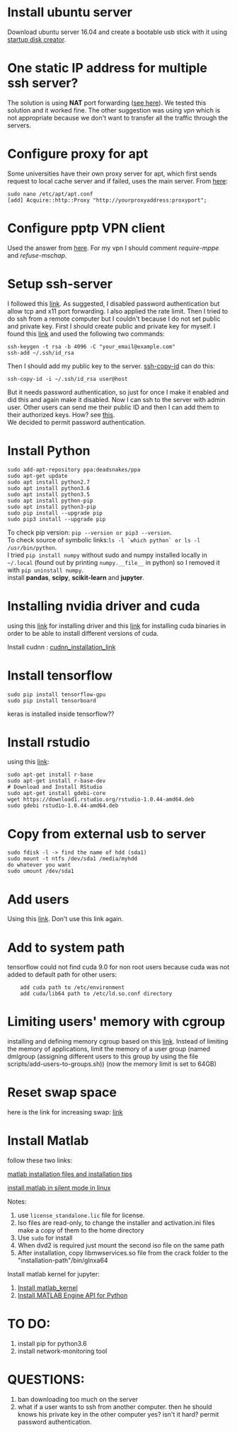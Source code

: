 # Install ubuntu server
Download ubuntu server 16.04 and create a bootable usb stick with it using [startup disk creator](https://tutorials.ubuntu.com/tutorial/tutorial-create-a-usb-stick-on-ubuntu#0).

# One static IP address for multiple ssh server?
The solution is using **NAT** port forwarding ([see here](http://cookbook.fortinet.com/one-ip-address-serving-multiple-servers/)). We tested this solution and it worked fine. The other suggestion was using *vpn* which is not appropriate because we don't want to transfer all the traffic through the servers.

# Configure proxy for apt
Some universities have their own proxy server for apt, which first sends request to local cache server and if failed, uses the main server. From [here](https://askubuntu.com/questions/257290/configure-proxy-for-apt):  
```shell
sudo nano /etc/apt/apt.conf
[add] Acquire::http::Proxy "http://yourproxyaddress:proxyport";
```
# Configure pptp VPN client
Used the answer from [here](https://askubuntu.com/questions/891393/vpn-pptp-in-ubuntu-16-04-not-working). For my vpn I should comment *require-mppe* and *refuse-mschap*.

# Setup ssh-server
I followed this [link](https://help.ubuntu.com/community/SSH/OpenSSH/Configuring). As suggested, I disabled password authentication but allow tcp and x11 port forwarding. I also applied the rate limit. Then I tried to do ssh from a remote computer but I couldn't because I do not set public and private key. First I should create public and private key for myself. I found this [link](https://help.github.com/articles/generating-a-new-ssh-key-and-adding-it-to-the-ssh-agent/) and used the following two commands:
```shell
ssh-keygen -t rsa -b 4096 -C "your_email@example.com"
ssh-add ~/.ssh/id_rsa
```
Then I should add my public key to the server. [ssh-copy-id](https://www.ssh.com/ssh/copy-id) can do this:
```shell
ssh-copy-id -i ~/.ssh/id_rsa user@host
```
But it needs password authentication, so just for once I make it enabled and did this and again make it disabled. Now I can ssh to the server with admin user. Other users can send me their public ID and then I can add them to their authorized keys. How? see [this](https://www.digitalocean.com/community/questions/ubuntu-16-04-creating-new-user-and-adding-ssh-keys).  
We decided to permit password authentication.

# Install Python
```shell
sudo add-apt-repository ppa:deadsnakes/ppa
sudo apt-get update
sudo apt install python2.7
sudo apt install python3.6
sudo apt install python3.5
sudo apt install python-pip
sudo apt install python3-pip
sudo pip install --upgrade pip
sudo pip3 install --upgrade pip
```
To check pip version: ```pip --version or pip3 --version```.  
To check source of symbolic links:```ls -l `which python` or ls -l /usr/bin/python```.  
I tried ```pip install numpy``` without sudo and numpy installed locally in ```~/.local``` (found out by printing ```numpy.__file__``` in python) so I removed it with ```pip uninstall numpy```.  
install **pandas**, **scipy**, **scikit-learn** and **jupyter**.

# Installing nvidia driver and cuda
using this [link](https://towardsdatascience.com/build-and-setup-your-own-deep-learning-server-from-scratch-e771dacaa252) for installing driver and this [link](https://blog.kovalevskyi.com/multiple-version-of-cuda-libraries-on-the-same-machine-b9502d50ae77) for installing cuda binaries in order to be able to install different versions of cuda.

Install cudnn : [cudnn_installation_link](https://docs.nvidia.com/deeplearning/sdk/cudnn-install/)

# Install tensorflow
```shell
sudo pip install tensorflow-gpu
sudo pip install tensorboard
```
keras is installed inside tensorflow??

# Install rstudio
using this [link](https://medium.com/@GalarnykMichael/install-r-and-rstudio-on-ubuntu-12-04-14-04-16-04-b6b3107f7779):
```shell
sudo apt-get install r-base
sudo apt-get install r-base-dev
# Download and Install RStudio
sudo apt-get install gdebi-core
wget https://download1.rstudio.org/rstudio-1.0.44-amd64.deb
sudo gdebi rstudio-1.0.44-amd64.deb
```



# Copy from external usb to server
```shell
sudo fdisk -l -> find the name of hdd (sda1)
sudo mount -t ntfs /dev/sda1 /media/myhdd
do whatever you want
sudo umount /dev/sda1
```

# Add users
Using this [link](https://www.cyberciti.biz/tips/linux-how-to-create-multiple-users-accounts-in-batch.html). Don't use this link again.


# Add to system path
tensorflow could not find cuda 9.0 for non root users because cuda was not added to default path for other users:
```shell
	add cuda path to /etc/environment
	add cuda/lib64 path to /etc/ld.so.conf directory
```

# Limiting users' memory with cgroup
installing and defining memory cgroup based on this [link](https://github.com/jooyong-park/workspace/wiki/cgroups-on-debian-ubuntu). Instead of limiting the memory of applications, limit the memory of a user group (named dmlgroup (assigning different users to this group by using the file scripts/add-users-to-groups.sh))  (now the memory limit is set to 64GB)

# Reset swap space
here is the link for increasing swap: [link](https://www.digitalocean.com/community/questions/how-to-change-swap-size-on-ubuntu-14-04)

# Install Matlab
follow these two links:

[matlab installation files and installation tips](https://downloadly.ir/software/engineering-specialized/mathworks-matlab-5/)

[install matlab in silent mode in linux](http://installfights.blogspot.com/2016/11/how-to-install-matlab-without-gui.html)

Notes:
1. use ```license_standalone.lic``` file for license.
1. Iso files are read-only, to change the installer and activation.ini files make a copy of them to the home directory
2. Use ```sudo``` for install
2. When dvd2 is required just mount the second iso file on the same path
3. After installation, copy libmwservices.so file from the crack folder to the "installation-path"/bin/glnxa64

Install matlab kernel for jupyter:
1. [Install matlab_kernel](https://github.com/Calysto/matlab_kernel)
2. [Install MATLAB Engine API for Python](https://www.mathworks.com/help/matlab/matlab_external/install-the-matlab-engine-for-python.html)
# TO DO:
1. install pip for python3.6
4. install network-monitoring tool

# QUESTIONS:
1. ban downloading too much on the server
2. what if a user wants to ssh from another computer. then he should knows his private key in the other computer yes? isn't it hard? permit password authentication.
